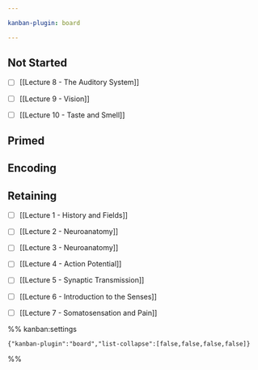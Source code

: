 ```yaml
---

kanban-plugin: board

---
```


## Not Started

- [ ] [[Lecture 8 - The Auditory System]]
- [ ] [[Lecture 9 - Vision]]
- [ ] [[Lecture 10 - Taste and Smell]]


## Primed



## Encoding



## Retaining

- [ ] [[Lecture 1 - History and Fields]]
- [ ] [[Lecture 2 - Neuroanatomy]]
- [ ] [[Lecture 3 - Neuroanatomy]]
- [ ] [[Lecture 4 - Action Potential]]
- [ ] [[Lecture 5 - Synaptic Transmission]]
- [ ] [[Lecture 6 - Introduction to the Senses]]
- [ ] [[Lecture 7 - Somatosensation and Pain]]




%% kanban:settings
```
{"kanban-plugin":"board","list-collapse":[false,false,false,false]}
```
%%
